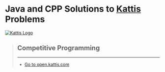 # Java and CPP Solutions to [Kattis](https://open.kattis.com/) Problems

[![Kattis Logo](https://open.kattis.com/images/site-logo?v=0a3f6018aacf449381741e45cf0ff6ba)](https://open.kattis.com)

> ## Competitive Programming
>
> ---
>
> - [Go to open.kattis.com](https://open.kattis.com/)
